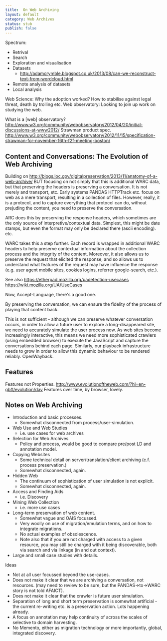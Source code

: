 ```yaml
---
title:  On Web Archiving
layout: default
category: Web Archives
status: stub
publish: false
---
```


Spectrum:
- Retrival
- Search
- Exploration and visualisation
- Datasets
    - http://adamcrymble.blogspot.co.uk/2013/08/can-we-reconstruct-text-from-wordcloud.html
- Remote analysis of datasets
- Local analysis

Web Science: Why the adoption worked? How to stabilise against legal threat, death by trolling etc.
Web observatory: Looking to join up work on studying the web.


What is a [web] observatory?
http://www.w3.org/community/webobservatory/2012/04/20/initial-discussions-at-www2012/
Strawman product spec.
http://www.w3.org/community/webobservatory/2012/11/15/specification-strawman-for-november-16th-f2f-meeting-boston/



Content and Conversations: The Evolution of Web Archiving
---------------------------------------------------------

Building on http://blogs.loc.gov/digitalpreservation/2013/11/anatomy-of-a-web-archive/
BUT focusing on not simply that this is additional WARC data, but that preserving the headers is preserving a conversation. It is not merely and transport, etc. Early systems PANDAS HTTPTrack etc. focus on web as a mere transport, resulting in a collection of files. However, really, it is a protocol, and to capture everything that protocol can do, without prejuding the content, you need to preserve the conversation.

ARC does this by preserving the response headers, which sometimes are the only source of interpretive/contextual data. Simplest, this might be date stamps, but even the format may only be declared there (ascii encoding). etc.

WARC takes this a step further. Each record is wrapped in additional WARC headers to help preserve contextual information about the collection process and the integrity of the content. Moreover, it also allows us to preserve the request that elicited the response, and so allows us to understand what features of the request may have influence the response (e.g. user agent mobile sites, cookies logins, referrer google-search, etc.).

See also https://etherpad.mozilla.org/uadetection-usecases https://wiki.mozilla.org/UA/UseCases

Now, Accept-Language, there's a good one.

By preserving the conversation, we can ensure the fidelity of the process of playing that content back.

This is not sufficient - although we can preserve whatever conversation occurs, in order to allow a future user to explore a long-disappeared site, we need to accurately simulate the user process now. As web sites become increasingly interactive, this means we need more sophisticated crawlers (using embedded browser) to execute the JavaScript and capture the conversations behind each page. Similarly, our playback infrastructure needs to grow in order to allow this dynamic behaviour to be rendered reliably. OpenWayback.


Features
--------
Features not Properties.
http://www.evolutionoftheweb.com/?hl=en-gb#/evolution/day
Features over time, by browser, lovely.

Notes on Web Archiving
----------------------

* Introduction and basic processes.
    * Somewhat disconnected from process/user-simulation.
* Web Use and Web Studies
    * i.e. use cases for web archives
* Selection for Web Archives
    * Policy and process, would be good to compare pre/post LD and annotation model.
* Copying Websites
    * Some technical detail on server/translation/client archiving (c.f. process preservation.)
    * Somewhat disconnected, again.
* Hidden Web
    * The continuum of sophistication of user simulation is not explicit.
    * Somewhat disconnected, again.
* Access and Finding Aids
    * i.e. Discovery
* Mining Web Collection
    * i.e. more use cases
* Long-term preservation of web content.
    * Somewhat vague and OAIS focussed.
    * Very woolly on use of migration/emulation terms, and on how to integrate migrations.
    * No actual examples of obsolescence.
    * Note also that if you are not charged with access to a given resource, you may still be charged with it being discoverable, both via search and via linkage (in and out context).
* Large and small case studies with details.

Ideas
* Not at all user focussed beyond the use-cases.
* Does not make it clear that we are archiving a conversation, not resources. (may need to review to be sure, but the PANDAS->to->WARC story is not told AFAICT).
* Does not make it clear that the crawler is future user simulation.
* Separation of long and short term preservation is somewhat artificial - the current re-writing etc. is a preservation action. Lots happening already.
* A focus on annotation may help continuity of across the scales of selective to domain harvesting.
* No Memento, either as migration technology or more importantly, global, integrated discovery.
